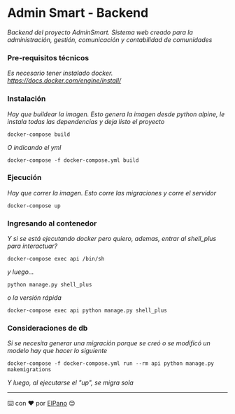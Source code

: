 # Admin Smart - Backend

_Backend del proyecto AdminSmart. Sistema web creado para la administración, gestión, comunicación y contabilidad de comunidades_

### Pre-requisitos técnicos

_Es necesario tener instalado docker. https://docs.docker.com/engine/install/_

### Instalación

_Hay que buildear la imagen. Esto genera la imagen desde python alpine, le instala todas las dependencias y deja listo el proyecto_

```
docker-compose build
```

_O indicando el yml_

```
docker-compose -f docker-compose.yml build
```

### Ejecución

_Hay que correr la imagen. Esto corre las migraciones y corre el servidor_

```
docker-compose up
```

### Ingresando al contenedor


_Y si se está ejecutando docker pero quiero, ademas, entrar al shell_plus para interactuar?_

```
docker-compose exec api /bin/sh
```

_y luego..._

```
python manage.py shell_plus
```

_o la versión rápida_

```
docker-compose exec api python manage.py shell_plus
```

### Consideraciones de db

_Si se necesita generar una migración porque se creó o se modificó un modelo hay que hacer lo siguiente_

```
docker-compose -f docker-compose.yml run --rm api python manage.py makemigrations
```

_Y luego, al ejecutarse el "up", se migra sola_

---
⌨️ con ❤️ por [ElPano](https://github.com/mpvaldez) 😊




